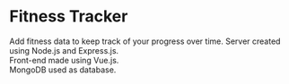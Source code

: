 # Fitness Tracker

Add fitness data to keep track of your progress over time. 
Server created using Node.js and Express.js.  
Front-end made using Vue.js.  
MongoDB used as database.
